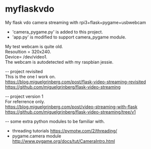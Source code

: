 # myflaskvdo
My flask vdo camera streaming with rpi3+flask+pygame+usbwebcam  

* 'camera_pygame.py' is added to this project.   
* 'app.py' is modified to support camera_pygame module.  

My test webcam is quite old.  
Resoultion = 320x240.  
Device= /dev/video1.  
The webcam is autodetected with my raspbian jessie.  

--  project revisited  
This is the one I work on.  
https://blog.miguelgrinberg.com/post/flask-video-streaming-revisited  
https://github.com/miguelgrinberg/flask-video-streaming


--  project version 1  
For referrence only.  
https://blog.miguelgrinberg.com/post/video-streaming-with-flask    
https://github.com/miguelgrinberg/flask-video-streaming/tree/v1  
  
  
  
--  some extra python modules to be familiar with.  
* threading tutorials  https://pymotw.com/2/threading/  
* pygame.camera module http://www.pygame.org/docs/tut/CameraIntro.html
  
  
  
  
